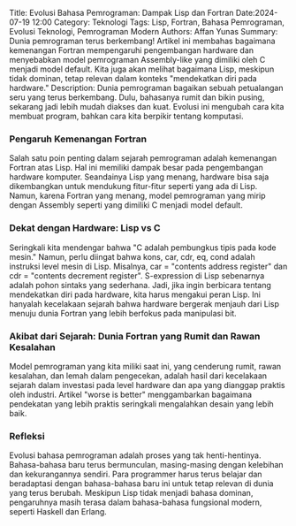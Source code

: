 Title: Evolusi Bahasa Pemrograman: Dampak Lisp dan Fortran
Date:2024-07-19 12:00
Category: Teknologi
Tags: Lisp, Fortran, Bahasa Pemrograman, Evolusi Teknologi, Pemrograman Modern
Authors: Affan Yunas
Summary: Dunia pemrograman terus berkembang! Artikel ini membahas bagaimana kemenangan Fortran mempengaruhi pengembangan hardware dan menyebabkan model pemrograman Assembly-like yang dimiliki oleh C menjadi model default. Kita juga akan melihat bagaimana Lisp, meskipun tidak dominan, tetap relevan dalam konteks "mendekatkan diri pada hardware."
Description: Dunia pemrograman bagaikan sebuah petualangan seru yang terus berkembang. Dulu, bahasanya rumit dan bikin pusing, sekarang jadi lebih mudah diakses dan kuat. Evolusi ini mengubah cara kita membuat program, bahkan cara kita berpikir tentang komputasi.

### Pengaruh Kemenangan Fortran

Salah satu poin penting dalam sejarah pemrograman adalah kemenangan Fortran atas Lisp. Hal ini memiliki dampak besar pada pengembangan hardware komputer. Seandainya Lisp yang menang, hardware bisa saja dikembangkan untuk mendukung fitur-fitur seperti yang ada di Lisp. Namun, karena Fortran yang menang, model pemrograman yang mirip dengan Assembly seperti yang dimiliki C menjadi model default.

### Dekat dengan Hardware: Lisp vs C

Seringkali kita mendengar bahwa "C adalah pembungkus tipis pada kode mesin." Namun, perlu diingat bahwa kons, car, cdr, eq, cond adalah instruksi level mesin di Lisp. Misalnya, car = "contents address register" dan cdr = "contents decrement register". S-expression di Lisp sebenarnya adalah pohon sintaks yang sederhana. Jadi, jika ingin berbicara tentang mendekatkan diri pada hardware, kita harus mengakui peran Lisp. Ini hanyalah kecelakaan sejarah bahwa hardware bergerak menjauh dari Lisp menuju dunia Fortran yang lebih berfokus pada manipulasi bit.

### Akibat dari Sejarah: Dunia Fortran yang Rumit dan Rawan Kesalahan

Model pemrograman yang kita miliki saat ini, yang cenderung rumit, rawan kesalahan, dan lemah dalam pengecekan, adalah hasil dari kecelakaan sejarah dalam investasi pada level hardware dan apa yang dianggap praktis oleh industri. Artikel "worse is better" menggambarkan bagaimana pendekatan yang lebih praktis seringkali mengalahkan desain yang lebih baik.

### Refleksi

Evolusi bahasa pemrograman adalah proses yang tak henti-hentinya. Bahasa-bahasa baru terus bermunculan, masing-masing dengan kelebihan dan kekurangannya sendiri. Para programmer harus terus belajar dan beradaptasi dengan bahasa-bahasa baru ini untuk tetap relevan di dunia yang terus berubah. Meskipun Lisp tidak menjadi bahasa dominan, pengaruhnya masih terasa dalam bahasa-bahasa fungsional modern, seperti Haskell dan Erlang.

